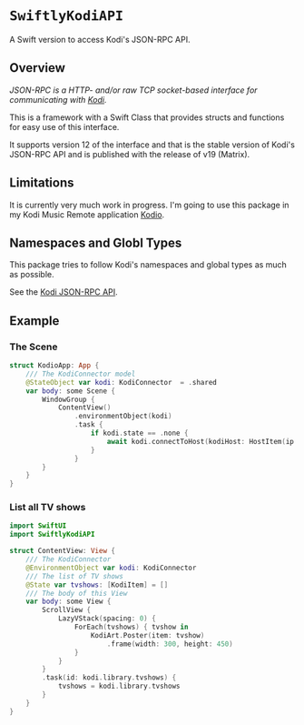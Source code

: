 # ``SwiftlyKodiAPI``

A Swift version to access Kodi's JSON-RPC API.

## Overview

*JSON-RPC is a HTTP- and/or raw TCP socket-based interface for communicating with [Kodi](https://kodi.tv).*

This is a framework with a Swift Class that provides structs and functions for easy use of this interface.

It supports version 12 of the interface and that is the stable version of Kodi's JSON-RPC API and is published with the release of v19 (Matrix).

## Limitations

It is currently very much work in progress. I'm going to use this package in my Kodi Music Remote application [Kodio](https://github.com/Desbeers/Kodio). 

## Namespaces and Globl Types

This package tries to follow Kodi's namespaces and global types as much as possible.

See the [Kodi JSON-RPC API](https://kodi.wiki/view/JSON-RPC_API/v12).

## Example

### The Scene

```swift
struct KodioApp: App {
    /// The KodiConnector model
    @StateObject var kodi: KodiConnector  = .shared
    var body: some Scene {
        WindowGroup {
            ContentView()
                .environmentObject(kodi)
                .task {
                    if kodi.state == .none {
                        await kodi.connectToHost(kodiHost: HostItem(ip: "192.168.11.200", media: .video))
                    }
                }
        }
    }
}
```

### List all TV shows

```swift
import SwiftUI
import SwiftlyKodiAPI

struct ContentView: View {
    /// The KodiConnector
    @EnvironmentObject var kodi: KodiConnector
    /// The list of TV shows
    @State var tvshows: [KodiItem] = []
    /// The body of this View
    var body: some View {
        ScrollView {
            LazyVStack(spacing: 0) {
                ForEach(tvshows) { tvshow in
                    KodiArt.Poster(item: tvshow)
                        .frame(width: 300, height: 450)
                }
            }
        }
        .task(id: kodi.library.tvshows) {
            tvshows = kodi.library.tvshows
        }
    }
}
```
